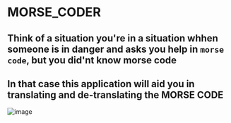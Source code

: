 # MORSE_CODER

## Think of a situation you're in a situation whhen someone is in danger and asks you help in `morse code`, but you did'nt know morse code

## In that case this application will aid you in **translating and de-translating** the MORSE CODE 

![image](https://user-images.githubusercontent.com/121353576/218296612-4aa46701-c356-485f-9a6c-d344949c8bf1.png)

